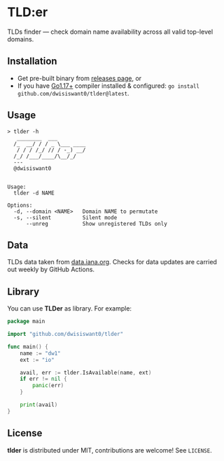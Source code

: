 # TLD:er

TLDs finder — check domain name availability across all valid top-level domains.

## Installation

- Get pre-built binary from [releases page](https://github.com/dwisiswant0/tlder/releases), or
- If you have [Go1.17+](https://go.dev/dl/) compiler installed & configured: `go install github.com/dwisiswant0/tlder@latest`.

## Usage

```console
> tlder -h
   ________  ___         
  /_  __/ / / _ \___ ____
   / / / /_/ // / -_) __/
  /_/ /___/____/\__/_/   
  ---
  @dwisiswant0


Usage:
  tlder -d NAME

Options:
  -d, --domain <NAME>   Domain NAME to permutate
  -s, --silent          Silent mode
      --unreg           Show unregistered TLDs only
```

## Data

TLDs data taken from [data.iana.org](https://data.iana.org/TLD/). Checks for data updates are carried out weekly by GitHub Actions.

## Library

You can use **TLDer** as library. For example:

```go
package main

import "github.com/dwisiswant0/tlder"

func main() {
	name := "dw1"
	ext := "io"

	avail, err := tlder.IsAvailable(name, ext)
	if err != nil {
		panic(err)
	}

	print(avail)
}
```

## License

**tlder** is distributed under MIT, contributions are welcome! See `LICENSE`.